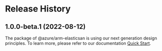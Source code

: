 # Release History
    
## 1.0.0-beta.1 (2022-08-12)

The package of @azure/arm-elasticsan is using our next generation design principles. To learn more, please refer to our documentation [Quick Start](https://aka.ms/js-track2-quickstart).
